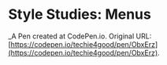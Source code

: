# Style Studies: Menus
 _A Pen created at CodePen.io. Original URL: [https://codepen.io/techie4good/pen/ObxErz](https://codepen.io/techie4good/pen/ObxErz).

 